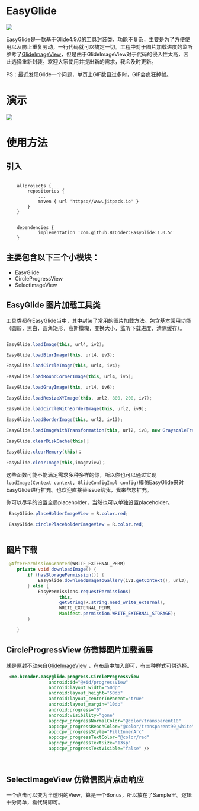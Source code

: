 # EasyGlide
[![](https://www.jitpack.io/v/BzCoder/EasyGlide.svg)](https://www.jitpack.io/#BzCoder/EasyGlide)

EasyGlide是一款基于Glide4.9.0的工具封装类，功能不复杂，主要是为了方便使用以及防止重复劳动，一行代码就可以搞定一切。工程中对于图片加载进度的监听参考了[GlideImageView](https://github.com/sunfusheng/GlideImageView)，但是由于GlideImageView对于代码的侵入性太高，因此选择重新封装。欢迎大家使用并提出新的需求，我会及时更新。

PS：最近发现Glide一个问题，单页上GIF数目过多时，GIF会疯狂掉帧。

# 演示

![](https://github.com/BzCoder/EasyGlide/blob/master/image/demo.gif)



# 使用方法
## 引入

```

	allprojects {
		repositories {
			...
			maven { url 'https://www.jitpack.io' }
		}
	}
```
```

	dependencies {
	        implementation 'com.github.BzCoder:EasyGlide:1.0.5'
	}
```

## 主要包含以下三个小模块：
- EasyGlide
- CircleProgressView
- SelectImageView

## EasyGlide 图片加载工具类
工具类都在EasyGlide当中，其中封装了常用的图片加载方法。包含基本常用功能（圆形，黑白，圆角矩形，高斯模糊，变换大小，监听下载进度，清除缓存）。
```java

EasyGlide.loadImage(this, url4, iv2);

EasyGlide.loadBlurImage(this, url4, iv3);

EasyGlide.loadCircleImage(this, url4, iv4);

EasyGlide.loadRoundCornerImage(this, url4, iv5);

EasyGlide.loadGrayImage(this, url4, iv6);

EasyGlide.loadResizeXYImage(this, url2, 800, 200, iv7);

EasyGlide.loadCircleWithBorderImage(this, url2, iv9);

EasyGlide.loadBorderImage(this, url2, iv13);

EasyGlide.loadImageWithTransformation(this, url2, iv8, new GrayscaleTransformation(), new RoundedCornersTransformation(50, 0));
    
EasyGlide.clearDiskCache(this)；

EasyGlide.clearMemory(this)；

EasyGlide.clearImage(this,imageView)；

```

这些函数可能不能满足需求多种多样的你，所以你也可以通过实现```loadImage(Context context, GlideConfigImpl config)```模仿EasyGlide来对EasyGlide进行扩充。也欢迎直接替issue给我，我来帮您扩充。

你可以尽早的设置全局placeholder，当然也可以单独设置placeholder。
```java
 EasyGlide.placeHolderImageView = R.color.red;

 EasyGlide.circlePlaceholderImageView = R.color.red;
 
```

## 图片下载
```java
 @AfterPermissionGranted(WRITE_EXTERNAL_PERM)
    private void downloadImage() {
        if (hasStoragePermission()) {
            EasyGlide.downloadImageToGallery(iv1.getContext(), url3);
        } else {
            EasyPermissions.requestPermissions(
                    this,
                    getString(R.string.need_write_external),
                    WRITE_EXTERNAL_PERM,
                    Manifest.permission.WRITE_EXTERNAL_STORAGE);
        }

    }

```
## CircleProgressView 仿微博图片加载盖层
就是原封不动来自[GlideImageView](https://github.com/sunfusheng/GlideImageView) ，在布局中加入即可，有三种样式可供选择。
```xml
 <me.bzcoder.easyglide.progress.CircleProgressView
                android:id="@+id/progressView"
                android:layout_width="50dp"
                android:layout_height="50dp"
                android:layout_centerInParent="true"
                android:layout_margin="10dp"
                android:progress="0"
                android:visibility="gone"
                app:cpv_progressNormalColor="@color/transparent10"
                app:cpv_progressReachColor="@color/transparent90_white"
                app:cpv_progressStyle="FillInnerArc"
                app:cpv_progressTextColor="@color/red"
                app:cpv_progressTextSize="13sp"
                app:cpv_progressTextVisible="false" />
             
  
```
## SelectImageView 仿微信图片点击响应
一个点击可以变为半透明的View，算是一个Bonus，所以放在了Sample里。逻辑十分简单，看代码即可。




